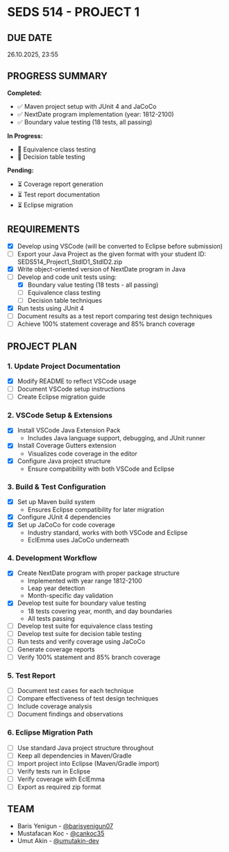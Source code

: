 # SEDS 514 - PROJECT 1

## DUE DATE

26.10.2025, 23:55

## PROGRESS SUMMARY

**Completed:**
- ✅ Maven project setup with JUnit 4 and JaCoCo
- ✅ NextDate program implementation (year: 1812-2100)
- ✅ Boundary value testing (18 tests, all passing)

**In Progress:**
- 🔄 Equivalence class testing
- 🔄 Decision table testing

**Pending:**
- ⏳ Coverage report generation
- ⏳ Test report documentation
- ⏳ Eclipse migration

## REQUIREMENTS

- [x] Develop using VSCode (will be converted to Eclipse before submission)
- [ ] Export your Java Project as the given format with your student ID: SEDS514_Project1_StdID1_StdID2.zip
- [x] Write object-oriented version of NextDate program in Java
- [ ] Develop and code unit tests using:
  - [x] Boundary value testing (18 tests - all passing)
  - [ ] Equivalence class testing
  - [ ] Decision table techniques
- [x] Run tests using JUnit 4
- [ ] Document results as a test report comparing test design techniques
- [ ] Achieve 100% statement coverage and 85% branch coverage

## PROJECT PLAN

### 1. Update Project Documentation
- [x] Modify README to reflect VSCode usage
- [ ] Document VSCode setup instructions
- [ ] Create Eclipse migration guide

### 2. VSCode Setup & Extensions
- [x] Install VSCode Java Extension Pack
  - Includes Java language support, debugging, and JUnit runner
- [x] Install Coverage Gutters extension
  - Visualizes code coverage in the editor
- [x] Configure Java project structure
  - Ensure compatibility with both VSCode and Eclipse

### 3. Build & Test Configuration
- [x] Set up Maven build system
  - Ensures Eclipse compatibility for later migration
- [x] Configure JUnit 4 dependencies
- [x] Set up JaCoCo for code coverage
  - Industry standard, works with both VSCode and Eclipse
  - EclEmma uses JaCoCo underneath

### 4. Development Workflow
- [x] Create NextDate program with proper package structure
  - Implemented with year range 1812-2100
  - Leap year detection
  - Month-specific day validation
- [x] Develop test suite for boundary value testing
  - 18 tests covering year, month, and day boundaries
  - All tests passing
- [ ] Develop test suite for equivalence class testing
- [ ] Develop test suite for decision table testing
- [ ] Run tests and verify coverage using JaCoCo
- [ ] Generate coverage reports
- [ ] Verify 100% statement and 85% branch coverage

### 5. Test Report
- [ ] Document test cases for each technique
- [ ] Compare effectiveness of test design techniques
- [ ] Include coverage analysis
- [ ] Document findings and observations

### 6. Eclipse Migration Path
- [ ] Use standard Java project structure throughout
- [ ] Keep all dependencies in Maven/Gradle
- [ ] Import project into Eclipse (Maven/Gradle import)
- [ ] Verify tests run in Eclipse
- [ ] Verify coverage with EclEmma
- [ ] Export as required zip format

## TEAM

- Baris Yenigun - [@barisyenigun07](https://github.com/barisyenigun07)
- Mustafacan Koc - [@cankoc35](https://github.com/cankoc35)
- Umut Akin - [@umutakin-dev](https://github.com/umutakin-dev)